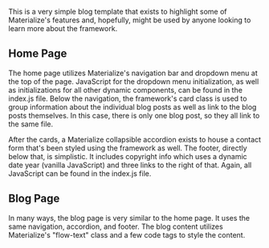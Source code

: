 This is a very simple blog template that exists to highlight some of Materialize's features and, hopefully, might be used by anyone looking to learn more about the framework.

<h2>Home Page</h2>
The home page utilizes Materialize's navigation bar and dropdown menu at the top of the page. JavaScript for the dropdown menu initialization, as well as initializations for all other dynamic components, can be found in the index.js file.
Below the navigation, the framework's card class is used to group information about the individual blog posts as well as link to the blog posts themselves. In this case, there is only one blog post, so they all link to the same file.

After the cards, a Materialize collapsible accordion exists to house a contact form that's been styled using the framework as well. The footer, directly below that, is simplistic. It includes copyright info which uses a dynamic date year (vanilla JavaScript) and three links to the right of that. Again, all JavaScript can be found in the index.js file.

<h2>Blog Page</h2>
In many ways, the blog page is very similar to the home page. It uses the same navigation, accordion, and footer. The blog content utilizes Materialize's "flow-text" class and a few code tags to style the content.